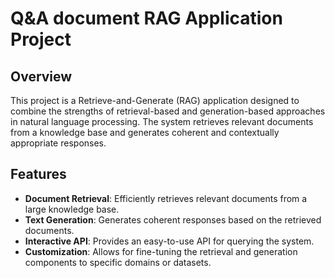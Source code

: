 # Q&A document  RAG Application Project

## Overview

This project is a Retrieve-and-Generate (RAG) application designed to combine the strengths of retrieval-based and generation-based approaches in natural language processing. The system retrieves relevant documents from a knowledge base and generates coherent and contextually appropriate responses.

## Features

- **Document Retrieval**: Efficiently retrieves relevant documents from a large knowledge base.
- **Text Generation**: Generates coherent responses based on the retrieved documents.
- **Interactive API**: Provides an easy-to-use API for querying the system.
- **Customization**: Allows for fine-tuning the retrieval and generation components to specific domains or datasets.
